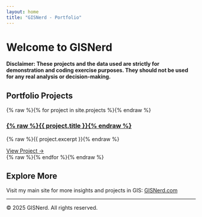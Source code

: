 ```yaml
---
layout: home
title: "GISNerd - Portfolio"
---
```


# Welcome to GISNerd

**Disclaimer: These projects and the data used are strictly for demonstration and coding exercise purposes. They should not be used for any real analysis or decision-making.**

## Portfolio Projects

<div class="projects-list">
  {% raw %}{% for project in site.projects %}{% endraw %}
  <div class="project-card">
    <h3><a href="{% raw %}{{ project.url | relative_url }}{% endraw %}">{% raw %}{{ project.title }}{% endraw %}</a></h3>
    <p>{% raw %}{{ project.excerpt }}{% endraw %}</p>
    <a class="btn" href="{% raw %}{{ project.url | relative_url }}{% endraw %}">View Project →</a>
  </div>
  {% raw %}{% endfor %}{% endraw %}
</div>

## Explore More

Visit my main site for more insights and projects in GIS: [GISNerd.com](https://gisnerd.com)

---

© 2025 GISNerd. All rights reserved.
